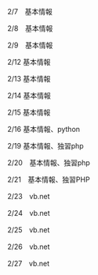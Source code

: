 2/7　基本情報

2/8　基本情報

2/9　基本情報

2/12 基本情報

2/13 基本情報

2/14 基本情報

2/15 基本情報

2/16 基本情報、python

2/19 基本情報、独習php

2/20　基本情報、独習php

2/21　基本情報、独習PHP

2/23　vb.net

2/24　vb.net

2/25　vb.net

2/26　vb.net

2/27　vb.net
